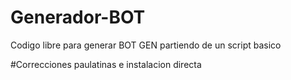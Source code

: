 # Generador-BOT

Codigo libre para generar BOT GEN partiendo de un script basico

#Correcciones paulatinas e instalacion directa
